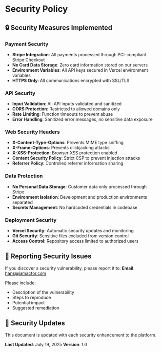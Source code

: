 # Security Policy

## 🔒 Security Measures Implemented

### Payment Security
- **Stripe Integration**: All payments processed through PCI-compliant Stripe Checkout
- **No Card Data Storage**: Zero card information stored on our servers
- **Environment Variables**: All API keys secured in Vercel environment variables
- **HTTPS Only**: All communications encrypted with SSL/TLS

### API Security
- **Input Validation**: All API inputs validated and sanitized
- **CORS Protection**: Restricted to allowed domains only
- **Rate Limiting**: Function timeouts to prevent abuse
- **Error Handling**: Sanitized error messages, no sensitive data exposure

### Web Security Headers
- **X-Content-Type-Options**: Prevents MIME type sniffing
- **X-Frame-Options**: Prevents clickjacking attacks
- **X-XSS-Protection**: Browser XSS protection enabled
- **Content Security Policy**: Strict CSP to prevent injection attacks
- **Referrer Policy**: Controlled referrer information sharing

### Data Protection
- **No Personal Data Storage**: Customer data only processed through Stripe
- **Environment Isolation**: Development and production environments separated
- **Secrets Management**: No hardcoded credentials in codebase

### Deployment Security
- **Vercel Security**: Automatic security updates and monitoring
- **Git Security**: Sensitive files excluded from version control
- **Access Control**: Repository access limited to authorized users

## 🚨 Reporting Security Issues

If you discover a security vulnerability, please report it to:
**Email**: hans@iamactor.com

Please include:
- Description of the vulnerability
- Steps to reproduce
- Potential impact
- Suggested remediation

## 🔄 Security Updates

This document is updated with each security enhancement to the platform.

**Last Updated**: July 19, 2025
**Version**: 1.0